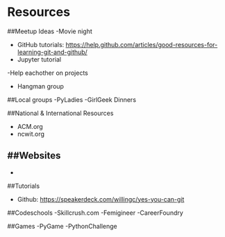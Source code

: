 # Resources

##Meetup Ideas
-Movie night 
  - GitHub tutorials: https://help.github.com/articles/good-resources-for-learning-git-and-github/
  - Jupyter tutorial

-Help eachother on projects
  - Hangman group


##Local groups
-PyLadies
-GirlGeek Dinners

##National & International Resources
- ACM.org
- ncwit.org

##Websites
- 
- 


##Tutorials
- Github: https://speakerdeck.com/willingc/yes-you-can-git


##Codeschools
-Skillcrush.com
-Femigineer
-CareerFoundry


##Games
-PyGame
-PythonChallenge

